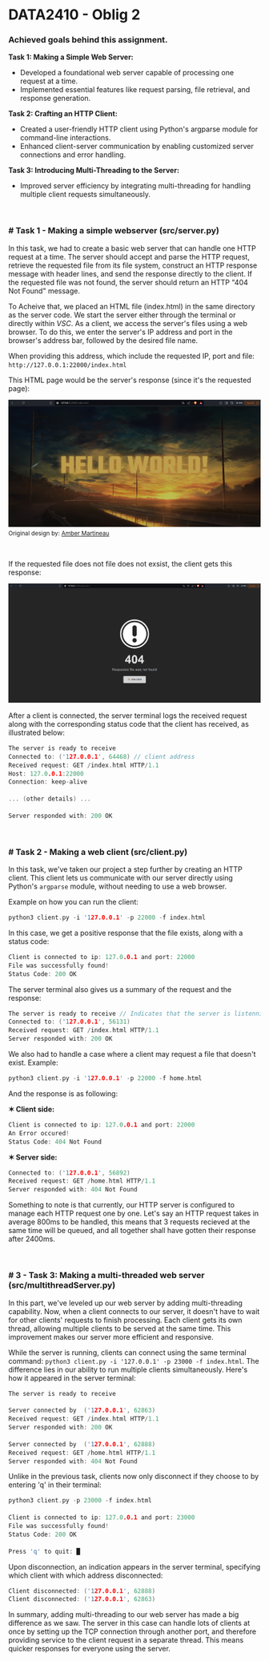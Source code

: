 
# DATA2410 - Oblig 2


### Achieved goals behind this assignment.


**Task 1: Making a Simple Web Server:**

- Developed a foundational web server capable of processing one request at a time.
- Implemented essential features like request parsing, file retrieval, and response generation.

**Task 2: Crafting an HTTP Client:**

- Created a user-friendly HTTP client using Python's argparse module for command-line interactions.
- Enhanced client-server communication by enabling customized server connections and error handling.

**Task 3: Introducing Multi-Threading to the Server:**

- Improved server efficiency by integrating multi-threading for handling multiple client requests simultaneously.


$~$
### \#  **Task 1 - Making a simple webserver (src/server.py)**

In this task, we had to create a basic web server that can handle one HTTP request at a time. The server should accept and parse the HTTP request, retrieve the requested file from its file system, construct an HTTP response message with header lines, and send the response directly to the client. If the requested file was not found, the server should return an HTTP "404 Not Found" message.

To Acheive that, we placed an HTML file (index.html) in the same directory as the server code. 
We start the server either through the terminal or directly within *VSC*. As a client, we access the server's files using a web browser. To do this, we enter the server's IP address and port in the browser's address bar, followed by the desired file name.


 When providing this address, which include the requested IP, port and file:
 `http://127.0.0.1:22000/index.html`

 This HTML page would be the server's response (since it's the requested page): 

<img src="src/img/task-1~200 OK.png"></img>
<small>Original design by: <a href="https://codepen.io/ambercheydesigns">Amber Martineau</a></small>

$~$

If the requested file does not file does not exsist, the client gets this response:

<img src="src/img/task-1~404 Not Found.png"></img>

After a client is connected, the server terminal logs the received request along with the corresponding status code that the client has received, as illustrated below:

```c
The server is ready to receive
Connected to: ('127.0.0.1', 64468) // client address
Received request: GET /index.html HTTP/1.1
Host: 127.0.0.1:22000
Connection: keep-alive

... (other details) ...

Server responded with: 200 OK
```
$~$
### \# **Task 2 - Making a web client (src/client.py)**

In this task, we've taken our project a step further by creating an HTTP client. This client lets us communicate with our server directly using Python's ```argparse``` module, without needing to use a web browser.

Example on how you can run the client:

```c
python3 client.py -i '127.0.0.1' -p 22000 -f index.html
```

In this case, we get a positive response that the file exists, along with a status code:
```c
Client is connected to ip: 127.0.0.1 and port: 22000
File was successfully found!
Status Code: 200 OK
```
The server terminal also gives us a summary of the request and the response:
```c
The server is ready to receive // Indicates that the server is listenning 
Connected to: ('127.0.0.1', 56131)
Received request: GET /index.html HTTP/1.1
Server responded with: 200 OK
```
We also had to handle a case where a client may request a file that doesn't exist. Example:
```c
python3 client.py -i '127.0.0.1' -p 22000 -f home.html
```
And the response is as following:

**✶ Client side:**
```c
Client is connected to ip: 127.0.0.1 and port: 22000
An Error occured!
Status Code: 404 Not Found
```
**✶ Server side:**
```c
Connected to: ('127.0.0.1', 56892)
Received request: GET /home.html HTTP/1.1
Server responded with: 404 Not Found
```
Something to note is that currently, our HTTP server is configured to manage each HTTP request one by one. Let's say an HTTP request takes in average 800ms to be handled, this means that 3 requests recieved at the same time will be queued, and all together shall have gotten their response after 2400ms. 

$~$
### \# **3 - Task 3: Making a multi-threaded web server (src/multithreadServer.py)**

In this part, we've leveled up our web server by adding multi-threading capability. Now, when a client connects to our server, it doesn't have to wait for other clients' requests to finish processing. Each client gets its own thread, allowing multiple clients to be served at the same time. This improvement makes our server more efficient and responsive.

While the server is running, clients can connect using the same terminal command:
`python3 client.py -i '127.0.0.1' -p 23000 -f index.html`. The difference lies in our ability to run multiple clients simultaneously. Here's how it appeared in the server terminal:
```c
The server is ready to receive

Server connected by  ('127.0.0.1', 62863)
Received request: GET /index.html HTTP/1.1
Server responded with: 200 OK

Server connected by  ('127.0.0.1', 62888)
Received request: GET /home.html HTTP/1.1
Server responded with: 404 Not Found
```
Unlike in the previous task, clients now only disconnect if they choose to by entering 'q' in their terminal:
```c
python3 client.py -p 23000 -f index.html

Client is connected to ip: 127.0.0.1 and port: 23000
File was successfully found!
Status Code: 200 OK

Press 'q' to quit: █
```
Upon disconnection, an indication appears in the server terminal, specifying which client with which address disconnected:
```c
Client disconnected: ('127.0.0.1', 62888)
Client disconnected: ('127.0.0.1', 62863)
```
In summary, adding multi-threading to our web server has made a big difference as we saw. The server in this case can handle lots of clients at once by setting up the TCP connection through another port, and therefore providing service to the client request in a separate thread. This means quicker responses for everyone using the server.
$~$

